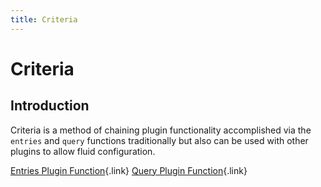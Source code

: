 ```yaml
---
title: Criteria
---
```


# Criteria

<div class="documentation__toc"></div>

## Introduction

Criteria is a method of chaining plugin functionality accomplished via the `entries` and `query` functions traditionally but also can be used with other plugins to allow fluid configuration.

[Entries Plugin Function](../front-end-development/entries){.link}
[Query Plugin Function](../front-end-development/query){.link}
